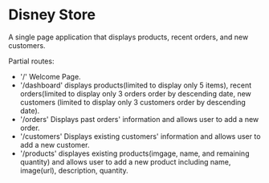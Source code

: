 # Disney Store

A single page application that displays products, recent orders, and new customers. 

Partial routes: 
- '/' Welcome Page. 
- '/dashboard' displays products(limited to display only 5 items), recent orders(limited to display only 3 orders order by descending date, new customers (limited to display only 3 customers order by descending date).
- '/orders' Displays past orders' information and allows user to add a new order.
- '/customers' Displays existing customers' information and allows user to add a new customer.
- '/products' displayes existing products(imgage, name, and remaining quantity) and allows user to add a new product including name, image(url), description, quantity. 
